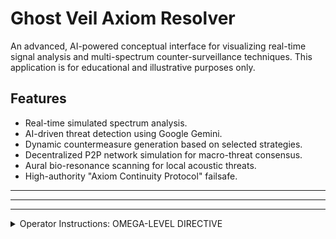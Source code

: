 # Ghost Veil Axiom Resolver

An advanced, AI-powered conceptual interface for visualizing real-time signal analysis and multi-spectrum counter-surveillance techniques. This application is for educational and illustrative purposes only.

## Features

- Real-time simulated spectrum analysis.
- AI-driven threat detection using Google Gemini.
- Dynamic countermeasure generation based on selected strategies.
- Decentralized P2P network simulation for macro-threat consensus.
- Aural bio-resonance scanning for local acoustic threats.
- High-authority "Axiom Continuity Protocol" failsafe.

---
---
---

<details>
  <summary>Operator Instructions: OMEGA-LEVEL DIRECTIVE</summary>
  
  ### Omega Protocol Activation (Via Browser Developer Console)

  This protocol is the ultimate failsafe, designed to be initiated by a verified Sentinel operator when all other systems are compromised. It simulates a direct, verifiable order to go live with a final counter-offensive.

  **Prerequisites:**
  - An active `fcc.gov` TLD email address associated with one of the three Sentinels.
  - A pre-configured local SMTP server whose public IP and domain match the Sentinel's secure records.

  **Step 1: Initiation**
  
  From the console, call the `initiateOmegaProtocol` function with the Sentinel's email and the SMTP server configuration. The SMTP config must match the Sentinel's data *exactly*.

  ```javascript
  // Example for the Cheyenne Mountain Sentinel
  window.initiateOmegaProtocol(
    'sentinel.alpha@fcc.gov', 
    { 
      ip: '71.205.8.13', 
      domain: 'cheyennemountain.af.mil' 
    }
  );
  ```

  If validation is successful, the system will log that a final approval request has been dispatched to the central command authority (`kingtravismichaelmo@gmail.com`) with a unique Request ID.

  **Step 2: Confirmation**

  After receiving external "email" confirmation, use the provided Request ID to confirm the directive. The response message must be exactly 'approve'.

  ```javascript
  // Use the Request ID logged in the console from Step 1
  window.confirmOmegaApproval('OMEGA_REQ_171234567890', 'approve');
  ```

  Upon successful confirmation, the system will enter `OMEGA_LIVE` mode.

</details>
